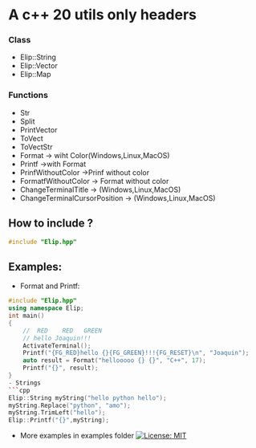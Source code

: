 # A c++ 20 utils only headers
### Class
- Elip::String
- Elip::Vector
- Elip::Map
### Functions
- Str
- Split
- PrintVector
- ToVect
- ToVectStr
- Format -> wiht Color(Windows,Linux,MacOS)
- Printf ->with Format
- PrinfWithoutColor ->Prinf without color
- FormatfWithoutColor -> Format without color
- ChangeTerminalTitle -> (Windows,Linux,MacOS)
- ChangeTerminalCursorPosition -> (Windows,Linux,MacOS)
## How to include ?
```cpp
#include "Elip.hpp"
```
## Examples:
- Format and Printf:
```cpp
#include "Elip.hpp"
using namespace Elip;
int main()
{
    //  RED    RED   GREEN
    // hello Joaquin!!!
    ActivateTerminal();
    Printf("{FG_RED}hello {}{FG_GREEN}!!!{FG_RESET}\n", "Joaquin");
    auto result = Format("hellooooo {} {}", "C++", 17);
    Printf("{}", result);
}
- Strings
```cpp
Elip::String myString("hello python hello");
myString.Replace("python", "amo");
myString.TrimLeft("hello");
Elip::Printf("{}",myString);
```
- More examples in examples folder
[![License: MIT](https://img.shields.io/badge/License-MIT-yellow.svg)](https://opensource.org/licenses/MIT)
